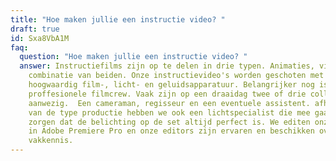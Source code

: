 ```yaml
---
title: "Hoe maken jullie een instructie video? "
draft: true
id: Sxa8VbA1M
faq:
  question: "Hoe maken jullie een instructie video? "
  answer: Instructiefilms zijn op te delen in drie typen. Animaties, video's en de
    combinatie van beiden. Onze instructievideo's worden geschoten met
    hoogwaardig film-, licht- en geluidsapparatuur. Belangrijker nog is onze
    proffesionele filmcrew. Vaak zijn op een draaidag twee of drie collega's
    aanwezig.  Een cameraman, regisseur en een eventuele assistent. afhankelijk
    van de type productie hebben we ook een lichtspecialist die mee gaat om te
    zorgen dat de belichting op de set altijd perfect is. We editen onze films
    in Adobe Premiere Pro en onze editors zijn ervaren en beschikken over veel
    vakkennis.
---
```

